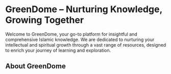 # GreenDome – Nurturing Knowledge, Growing Together

Welcome to GreenDome, your go-to platform for insightful and comprehensive Islamic knowledge. We are dedicated to nurturing your intellectual and spiritual growth through a vast range of resources, designed to enrich your journey of learning and exploration.

## About GreenDome
